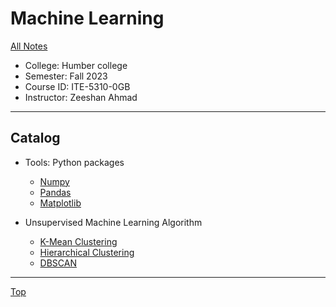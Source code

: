 # Machine Learning

[All Notes](../../index.md)

- College: Humber college
- Semester: Fall 2023
- Course ID: ITE-5310-0GB
- Instructor: Zeeshan Ahmad

---

## Catalog

- Tools: Python packages

  - [Numpy](./tools/numpy.md)
  - [Pandas](./tools/pandas.md)
  - [Matplotlib](./tools/matplotlib.md)

- Unsupervised Machine Learning Algorithm

  - [K-Mean Clustering](./unsupervised/k-mean.md)
  - [Hierarchical Clustering](./unsupervised/hierarchical.md)
  - [DBSCAN](./unsupervised/dbscan.md)

---

[Top](#machine-learning)
